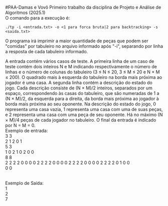 #PAA-Damas e Vovô
Primeiro trabalho da disciplina de Projeto e Análise de Algoritmos (2025.1)</br>
O comando para a execução é: 

    ./tp -i <entrada.txt> -o <1 para forca bruta|2 para backtracking> -s <saida.txt>

O programa irá imprimir a maior quantidade de peças que podem ser "comidas" por tabuleiro no arquivo informado após "-i", separando por linha a resposta de cada tabuleiro informado.</br>

A entrada contém vários casos de teste. A primeira linha de um caso de teste contém dois inteiros N e M indicando respectivamente o número de linhas e o número de colunas do tabuleiro
(3 ≤ N ≤ 20, 3 ≤ M ≤ 20 e N × M ≤ 200). O quadrado mais à esquerda do tabuleiro na borda
mais próxima ao jogador é uma casa. A segunda linha contém a descrição do estado do jogo.
Cada descrição consiste de (N × M)/2 inteiros, separados por um espaço, correspondendo às
casas do tabuleiro, que são numeradas de 1 a (N × M)/2, da esquerda para a direita, da borda
mais próxima ao jogador à borda mais próxima ao seu oponente. Na descrição do estado do jogo, 0
representa uma casa vazia, 1 representa uma casa com uma de suas peças, e 2 representa uma casa
com uma peça de seu oponente. Há no máximo (N × M)/4 peças de cada jogador no tabuleiro. O
final da entrada é indicado por N = M = 0.
</br>Exemplo de entrada:</br>
3 3</br>
2 1 2 0 1</br>
5 3</br>
1 0 2 1 0 2 0 0</br>
8 8</br>
2 2 2 2 0 0 0 0 2 2 2 2 0 0 0 0 2 2 2 2 0 0 0 0 2 2 2 2 0 1 0 0</br>
0 0</br>

</br>Exemplo de Saída:</br>
1</br>
2</br>
7</br>
